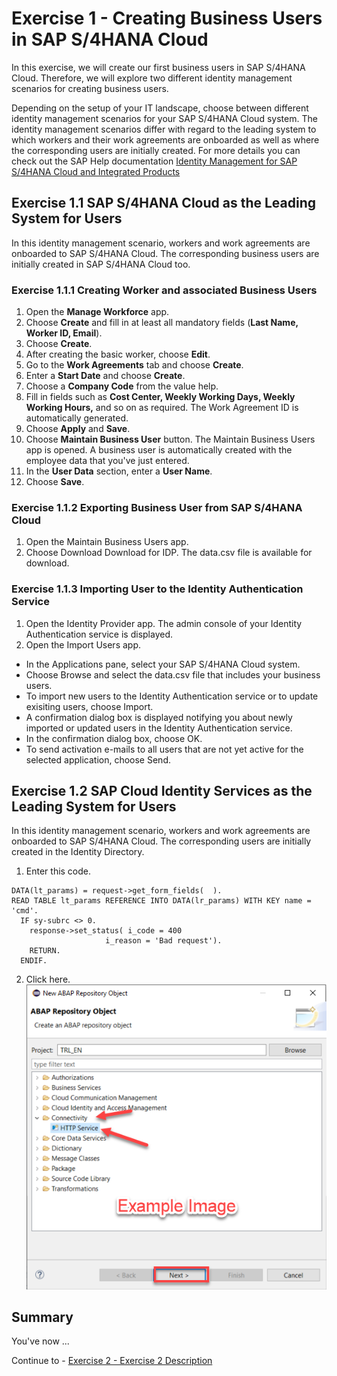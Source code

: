# Exercise 1 - Creating Business Users in SAP S/4HANA Cloud

In this exercise, we will create our first business users in SAP S/4HANA Cloud. Therefore, we will explore two different identity management scenarios for creating business users. 

Depending on the setup of your IT landscape, choose between different identity management scenarios for your SAP S/4HANA Cloud system. The identity management scenarios differ with regard to the leading system to which workers and their work agreements are onboarded as well as where the corresponding users are initially created. For more details you can check out the SAP Help documentation [Identity Management for SAP S/4HANA Cloud and Integrated Products](https://help.sap.com/docs/SAP_S4HANA_CLOUD/b249d650b15e4b3d9fc2077ee921abd0/b3a622c123b3413285eae13176d870c6.html?locale=en-US)

## Exercise 1.1 SAP S/4HANA Cloud as the Leading System for Users

In this identity management scenario, workers and work agreements are onboarded to SAP S/4HANA Cloud. The corresponding business users are initially created in SAP S/4HANA Cloud too.

### Exercise 1.1.1 Creating Worker and associated Business Users

1. Open the __Manage Workforce__ app.
2. Choose __Create__ and fill in at least all mandatory fields (__Last Name, Worker ID, Email__).
3. Choose __Create__.
4. After creating the basic worker, choose __Edit__.
5. Go to the __Work Agreements__ tab and choose __Create__.
6. Enter a __Start Date__ and choose __Create__.
7. Choose a __Company Code__ from the value help.
8. Fill in fields such as __Cost Center, Weekly Working Days, Weekly Working Hours,__ and so on as required. The Work Agreement ID is automatically generated.
9. Choose __Apply__ and __Save__.
10. Choose __Maintain Business User__ button. The Maintain Business Users app is opened. A business user is automatically created with the employee data that you've just entered.
11. In the __User Data__ section, enter a __User Name__.
12. Choose __Save__.

### Exercise 1.1.2 Exporting Business User from SAP S/4HANA Cloud

1. Open the Maintain Business Users app.
2. Choose Download  Download for IDP. The data.csv file is available for download.

### Exercise 1.1.3 Importing User to the Identity Authentication Service

1. Open the Identity Provider app. The admin console of your Identity Authentication service is displayed.
2. Open the Import Users app.
  * In the Applications pane, select your SAP S/4HANA Cloud system.
  * Choose Browse and select the data.csv file that includes your business users.
  * To import new users to the Identity Authentication service or to update exisiting users, choose Import.
  * A confirmation dialog box is displayed notifying you about newly imported or updated users in the Identity Authentication service.
  * In the confirmation dialog box, choose OK.
  * To send activation e-mails to all users that are not yet active for the selected application, choose Send.

## Exercise 1.2 SAP Cloud Identity Services as the Leading System for Users

In this identity management scenario, workers and work agreements are onboarded to SAP S/4HANA Cloud. The corresponding users are initially created in the Identity Directory.

1.	Enter this code.
```abap
DATA(lt_params) = request->get_form_fields(  ).
READ TABLE lt_params REFERENCE INTO DATA(lr_params) WITH KEY name = 'cmd'.
  IF sy-subrc <> 0.
    response->set_status( i_code = 400
                     i_reason = 'Bad request').
    RETURN.
  ENDIF.

```

2.	Click here.
<br>![](/exercises/ex1/images/01_02_0010.png)


## Summary

You've now ...

Continue to - [Exercise 2 - Exercise 2 Description](../ex2/README.md)

